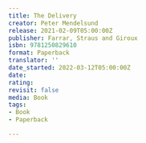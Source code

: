 ```yaml
---
title: The Delivery
creator: Peter Mendelsund
release: 2021-02-09T05:00:00Z
publisher: Farrar, Straus and Giroux
isbn: 9781250829610
format: Paperback
translator: ''
date_started: 2022-03-12T05:00:00Z
date: 
rating: 
revisit: false
media: Book
tags:
- Book
- Paperback

---
```

